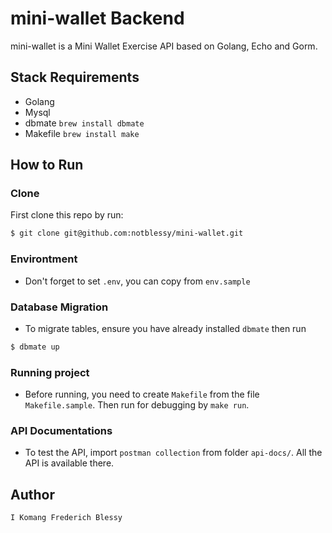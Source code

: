 # mini-wallet Backend

mini-wallet is a Mini Wallet Exercise API based on Golang, Echo and Gorm.

## Stack Requirements

- Golang
- Mysql
- dbmate `brew install dbmate`
- Makefile `brew install make`

## How to Run

### Clone

First clone this repo by run:

```sh
$ git clone git@github.com:notblessy/mini-wallet.git
```

### Environtment

- Don't forget to set `.env`, you can copy from `env.sample`

### Database Migration

- To migrate tables, ensure you have already installed `dbmate` then run

```sh
$ dbmate up
```

### Running project

- Before running, you need to create `Makefile` from the file `Makefile.sample`. Then run for debugging by `make run`.

### API Documentations

- To test the API, import `postman collection` from folder `api-docs/`. All the API is available there.

## Author

```
I Komang Frederich Blessy
```
